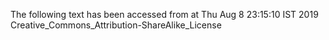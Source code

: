 The following text has been accessed from at Thu Aug 8 23:15:10 IST 2019
Creative_Commons_Attribution-ShareAlike_License
